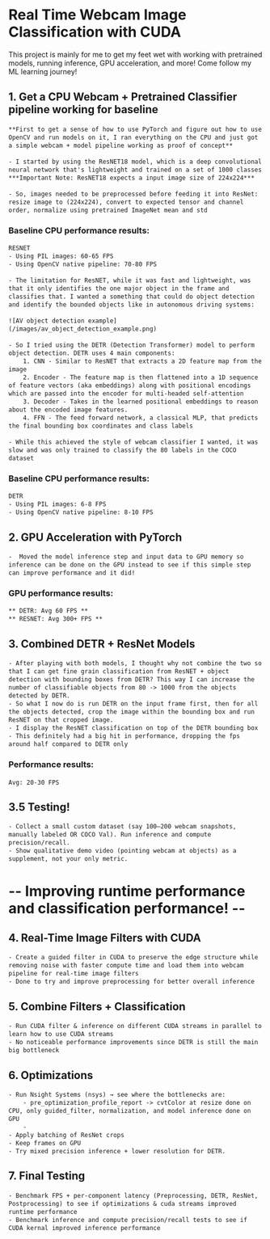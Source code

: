 # Real Time Webcam Image Classification with CUDA
This project is mainly for me to get my feet wet with working with pretrained models, running inference, GPU acceleration, and more!
Come follow my ML learning journey!

## 1. Get a CPU Webcam + Pretrained Classifier pipeline working for baseline
    **First to get a sense of how to use PyTorch and figure out how to use OpenCV and run models on it, I ran everything on the CPU and just got a simple webcam + model pipeline working as proof of concept**

    - I started by using the ResNET18 model, which is a deep convolutional neural network that's lightweight and trained on a set of 1000 classes
    ***Important Note: ResNET18 expects a input image size of 224x224***

    - So, images needed to be preprocessed before feeding it into ResNet: resize image to (224x224), convert to expected tensor and channel order, normalize using pretrained ImageNet mean and std
    
### Baseline CPU performance results:
    RESNET
    - Using PIL images: 60-65 FPS
    - Using OpenCV native pipeline: 70-80 FPS 

    - The limitation for ResNET, while it was fast and lightweight, was that it only identifies the one major object in the frame and classifies that. I wanted a something that could do object detection and identify the bounded objects like in autonomous driving systems:

    ![AV object detection example](/images/av_object_detection_example.png)

    - So I tried using the DETR (Detection Transformer) model to perform object detection. DETR uses 4 main components:
        1. CNN - Similar to ResNET that extracts a 2D feature map from the image
        2. Encoder - The feature map is then flattened into a 1D sequence of feature vectors (aka embeddings) along with positional encodings which are passed into the encoder for multi-headed self-attention
        3. Decoder - Takes in the learned positional embeddings to reason about the encoded image features.
        4. FFN - The feed forward network, a classical MLP, that predicts the final bounding box coordinates and class labels

    - While this achieved the style of webcam classifier I wanted, it was slow and was only trained to classify the 80 labels in the COCO dataset

### Baseline CPU performance results:
    DETR
    - Using PIL images: 6-8 FPS
    - Using OpenCV native pipeline: 8-10 FPS

## 2. GPU Acceleration with PyTorch
    -  Moved the model inference step and input data to GPU memory so inference can be done on the GPU instead to see if this simple step can improve performance and it did!

### GPU performance results:
    ** DETR: Avg 60 FPS **
    ** RESNET: Avg 300+ FPS **

## 3. Combined DETR + ResNet Models
    - After playing with both models, I thought why not combine the two so that I can get fine grain classification from ResNET + object detection with bounding boxes from DETR? This way I can increase the number of classifiable objects from 80 -> 1000 from the objects detected by DETR.
    - So what I now do is run DETR on the input frame first, then for all the objects detected, crop the image within the bounding box and run ResNET on that cropped image. 
    - I display the ResNET classification on top of the DETR bounding box
    - This definitely had a big hit in performance, dropping the fps around half compared to DETR only

### Performance results:
    Avg: 20-30 FPS

## 3.5 Testing!
    - Collect a small custom dataset (say 100–200 webcam snapshots, manually labeled OR COCO Val). Run inference and compute precision/recall.
    - Show qualitative demo video (pointing webcam at objects) as a supplement, not your only metric.

# -- Improving runtime performance and classification performance! --

## 4. Real-Time Image Filters with CUDA
    - Create a guided filter in CUDA to preserve the edge structure while removing noise with faster compute time and load them into webcam pipeline for real-time image filters
    - Done to try and improve preprocessing for better overall inference

## 5. Combine Filters + Classification
    - Run CUDA filter & inference on different CUDA streams in parallel to learn how to use CUDA streams
    - No noticeable performance improvements since DETR is still the main big bottleneck 

## 6. Optimizations
    - Run Nsight Systems (nsys) → see where the bottlenecks are:
        - pre_optimization_profile_report -> cvtColor at resize done on CPU, only guided_filter, normalization, and model inference done on GPU
        - 
    - Apply batching of ResNet crops
    - Keep frames on GPU
    - Try mixed precision inference + lower resolution for DETR.

## 7. Final Testing
    - Benchmark FPS + per-component latency (Preprocessing, DETR, ResNet, Postprocessing) to see if optimizations & cuda streams improved runtime performance
    - Benchmark inference and compute precision/recall tests to see if CUDA kernal improved inference performance
